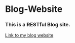 # Blog-Website
### This is a RESTful Blog site.
[Link to my blog website](https://restful-blog-website.herokuapp.com/)
